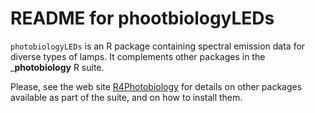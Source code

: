 # README for phootbiologyLEDs #

`photobiologyLEDs` is an R package containing spectral emission data for diverse types of lamps. It complements other packages in the ___photobiology__ R suite.

Please, see the web site [R4Photobiology](http://www.r4photobiology.info) for details on other packages available as part of the suite, and on how to install them.

